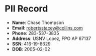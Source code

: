 # PII Record
- **Name**: Chase Thompson
- **Email**: robertsstacey@collins.com
- **Phone**: 283-537-3835
- **Address**: USNV Lopez, FPO AP 67137
- **SSN**: 416-19-8629
- **DOB**: 2005-02-02
